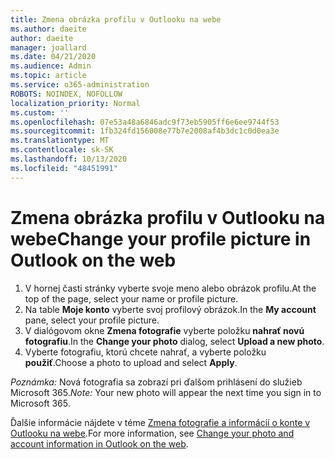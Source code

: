 ```yaml
---
title: Zmena obrázka profilu v Outlooku na webe
ms.author: daeite
author: daeite
manager: joallard
ms.date: 04/21/2020
ms.audience: Admin
ms.topic: article
ms.service: o365-administration
ROBOTS: NOINDEX, NOFOLLOW
localization_priority: Normal
ms.custom: ''
ms.openlocfilehash: 07e53a48a6846adc9f73eb5905ff6e6ee9744f53
ms.sourcegitcommit: 1fb324fd156008e77b7e2008af4b3dc1c0d0ea3e
ms.translationtype: MT
ms.contentlocale: sk-SK
ms.lasthandoff: 10/13/2020
ms.locfileid: "48451991"
---
```

# <a name="change-your-profile-picture-in-outlook-on-the-web"></a><span data-ttu-id="6583b-102">Zmena obrázka profilu v Outlooku na webe</span><span class="sxs-lookup"><span data-stu-id="6583b-102">Change your profile picture in Outlook on the web</span></span>

1. <span data-ttu-id="6583b-103">V hornej časti stránky vyberte svoje meno alebo obrázok profilu.</span><span class="sxs-lookup"><span data-stu-id="6583b-103">At the top of the page, select your name or profile picture.</span></span>
1. <span data-ttu-id="6583b-104">Na table **Moje konto** vyberte svoj profilový obrázok.</span><span class="sxs-lookup"><span data-stu-id="6583b-104">In the **My account** pane, select your profile picture.</span></span>
1. <span data-ttu-id="6583b-105">V dialógovom okne **Zmena fotografie** vyberte položku **nahrať novú fotografiu**.</span><span class="sxs-lookup"><span data-stu-id="6583b-105">In the **Change your photo** dialog, select **Upload a new photo**.</span></span>
1. <span data-ttu-id="6583b-106">Vyberte fotografiu, ktorú chcete nahrať, a vyberte položku **použiť**.</span><span class="sxs-lookup"><span data-stu-id="6583b-106">Choose a photo to upload and select **Apply**.</span></span>

<span data-ttu-id="6583b-107">*Poznámka:* Nová fotografia sa zobrazí pri ďalšom prihlásení do služieb Microsoft 365.</span><span class="sxs-lookup"><span data-stu-id="6583b-107">*Note:* Your new photo will appear the next time you sign in to Microsoft 365.</span></span>

<span data-ttu-id="6583b-108">Ďalšie informácie nájdete v téme [Zmena fotografie a informácií o konte v Outlooku na webe](https://support.office.com/article/b2dbb289-851d-4bed-93c3-3e136f5659ec).</span><span class="sxs-lookup"><span data-stu-id="6583b-108">For more information, see [Change your photo and account information in Outlook on the web](https://support.office.com/article/b2dbb289-851d-4bed-93c3-3e136f5659ec).</span></span>
